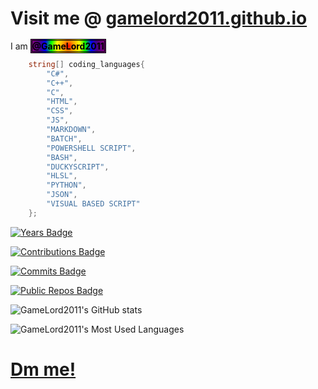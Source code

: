 
# Visit me @ [gamelord2011.github.io](GameLord2011.github.io)

I am <b style="background: radial-gradient(circle, rgb(255, 0, 0) 0%, rgb(255, 165, 0) 16%, rgb(255, 255, 0) 32%, rgb(0, 255, 0) 48%, rgb(0, 0, 255) 64%, rgb(75, 0, 130) 80%, rgb(128, 0, 128) 100%); color: rgb(0, 0, 0); 
        border-style: double;">@GameLord2011</b>

```C#
    string[] coding_languages{
        "C#",
        "C++",
        "C",
        "HTML",
        "CSS",
        "JS",
        "MARKDOWN",
        "BATCH",
        "POWERSHELL SCRIPT",
        "BASH",
        "DUCKYSCRIPT",
        "HLSL",
        "PYTHON",
        "JSON",
        "VISUAL BASED SCRIPT"
    };
```

[![Years Badge](https://badges.strrl.dev/years/GameLord2011)](https://badges.strrl.dev)

[![Contributions Badge](https://badges.strrl.dev/contributions/all/GameLord2011)](https://badges.strrl.dev)

[![Commits Badge](https://badges.strrl.dev/commits/all/GameLord2011)](https://badges.strrl.dev)

[![Public Repos Badge](https://badges.strrl.dev/repos/GameLord2011)](https://badges.strrl.dev)

![GameLord2011's GitHub stats](https://github-readme-stats.vercel.app/api?username=GameLord2011&theme=shadow_green&show_icons=true&rank_icon=github)

![GameLord2011's Most Used Languages](https://github-readme-stats.vercel.app/api/top-langs/?username=GameLord2011&layout=pie&theme=shadow_green)

# [Dm me!][1]

[1]: <mailto://dangerb2011@gmail.com> "Dm me!"
<!---
GameLord2011/GameLord2011 is a ✨ special ✨ repository because its `README.md` (this file) appears on your GitHub profile.
You can click the Preview link to take a look at your changes.
--->
